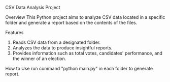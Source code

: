 CSV Data Analysis Project

Overview
This Python project aims to analyze CSV data located in a specific folder and generate a report based on the contents of the files.

Features
1. Reads CSV data from a designated folder.
2. Analyzes the data to produce insightful reports.
3. Provides information such as total votes, candidates' performance, and the winner of an election.

How to Use
run command "python main.py" in each folder to generate report. 
